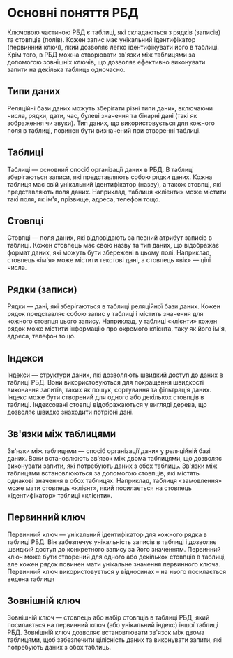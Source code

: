 # Основні поняття РБД

Ключовою частиною РБД є таблиці, які складаються з рядків (записів) та стовпців (полів). Кожен запис має унікальний ідентифікатор (первинний ключ), який дозволяє легко ідентифікувати його в таблиці. Крім того, в РБД можна створювати зв'язки між таблицями за допомогою зовнішніх ключів, що дозволяє ефективно виконувати запити на декілька таблиць одночасно.

## Типи даних

Реляційні бази даних можуть зберігати різні типи даних, включаючи числа, рядки, дати, час, булеві значення та бінарні дані (такі як зображення чи звуки). Тип даних, що використовується для кожного поля в таблиці, повинен бути визначений при створенні таблиці.

## Таблиці

Таблиці — основний спосіб організації даних в РБД. В таблиці зберігаються записи, які представляють собою рядки даних. Кожна таблиця має свій унікальний ідентифікатор (назву), а також стовпці, які представляють поля даних. Наприклад, таблиця «клієнти» може містити такі поля, як ім'я, прізвище, адреса, телефон тощо.

## Стовпці

Стовпці — поля даних, які відповідають за певний атрибут записів в таблиці. Кожен стовпець має свою назву та тип даних, що відображає формат даних, які можуть бути збережені в цьому полі. Наприклад, стовпець «ім'я» може містити текстові дані, а стовпець «вік» — цілі числа.

## Рядки (записи)

Рядки — дані, які зберігаються в таблиці реляційної бази даних. Кожен рядок представляє собою запис у таблиці і містить значення для кожного стовпця цього запису. Наприклад, у таблиці «клієнти» кожен рядок може містити інформацію про окремого клієнта, таку як його ім'я, адреса, телефон тощо.

## Індекси

Індекси — структури даних, які дозволяють швидкий доступ до даних в таблиці РБД. Вони використовуються для покращення швидкості виконання запитів, таких як пошук, сортування та фільтрація даних. Індекс може бути створений для одного або декількох стовпців в таблиці. Індексовані стовпці відображаються у вигляді дерева, що дозволяє швидко знаходити потрібні дані.

## Зв'язки між таблицями

Зв'язки між таблицями — спосіб організації даних у реляційній базі даних. Вони встановлюють зв'язок між двома таблицями, що дозволяє виконувати запити, які потребують даних з обох таблиць. Зв'язки між таблицями встановлюються за допомогою стовпців, які містять однакові значення в обох таблицях. Наприклад, таблиця «замовлення» може мати стовпець «клієнт», який посилається на стовпець «ідентифікатор» таблиці «клієнти».

## Первинний ключ

Первинний ключ — унікальний ідентифікатор для кожного рядка в таблиці РБД. Він забезпечує унікальність записів в таблиці і дозволяє швидкий доступ до конкретного запису за його значенням. Первинний ключ може бути створений для одного або декількох стовпців в таблиці, але кожен рядок повинен мати унікальне значення первинного ключа. Первинний ключ використовується у відносинах – на нього посилається ведена таблиця

## Зовнішній ключ

Зовнішній ключ — стовпець або набір стовпців в таблиці РБД, який посилається на первинний ключ (або унікальний індекс) іншої таблиці РБД. Зовнішній ключ дозволяє встановлювати зв'язок між двома таблицями, щоб забезпечити цілісність даних та виконувати запити, які потребують даних з обох таблиць.
